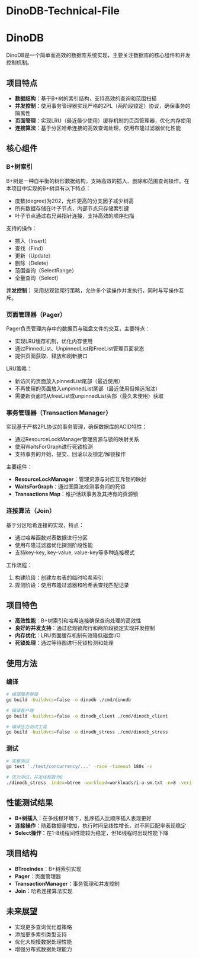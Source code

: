 # DinoDB-Technical-File

# DinoDB

DinoDB是一个简单而高效的数据库系统实现，主要关注数据库的核心组件和并发控制机制。

## 项目特点

- **数据结构**：基于B+树的索引结构，支持高效的查询和范围扫描
- **并发控制**：使用事务管理器实现严格的2PL（两阶段锁定）协议，确保事务的隔离性
- **页面管理**：实现LRU（最近最少使用）缓存机制的页面管理器，优化内存使用
- **连接算法**：基于分区哈希连接的高效查询处理，使用布隆过滤器优化性能

## 核心组件

### B+树索引

B+树是一种自平衡的树形数据结构，支持高效的插入、删除和范围查询操作。在本项目中实现的B+树具有以下特点：

- 度数(degree)为202，允许更高的分支因子减少树高
- 所有数据存储在叶子节点，内部节点只存储索引键
- 叶子节点通过右兄弟指针连接，支持高效的顺序扫描

支持的操作：
- 插入（Insert）
- 查找（Find）
- 更新（Update）
- 删除（Delete）
- 范围查询（SelectRange）
- 全量查询（Select）

**并发控制：** 采用悲观锁爬行策略，允许多个读操作并发执行，同时与写操作互斥。

### 页面管理器（Pager）

Pager负责管理内存中的数据页与磁盘文件的交互，主要特点：

- 实现LRU缓存机制，优化内存使用
- 通过PinnedList、UnpinnedList和FreeList管理页面状态
- 提供页面获取、释放和刷新接口

LRU策略：
- 新访问的页面放入pinnedList尾部（最近使用）
- 不再使用的页面放入unpinnedList尾部（最近使用但候选淘汰）
- 需要新页面时从freeList或unpinnedList头部（最久未使用）获取

### 事务管理器（Transaction Manager）

实现基于严格2PL协议的事务管理，确保数据库的ACID特性：

- 通过ResourceLockManager管理资源与锁的映射关系
- 使用WaitsForGraph进行死锁检测
- 支持事务的开始、提交、回滚以及锁定/解锁操作

主要组件：
- **ResourceLockManager**：管理资源与对应互斥锁的映射
- **WaitsForGraph**：通过图算法检测事务间的死锁
- **Transactions Map**：维护活跃事务及其持有的资源锁

### 连接算法（Join）

基于分区哈希连接的实现，特点：

- 通过哈希函数对表数据进行分区
- 使用布隆过滤器优化探测阶段性能
- 支持key-key, key-value, value-key等多种连接模式

工作流程：
1. 构建阶段：创建左右表的临时哈希索引
2. 探测阶段：使用布隆过滤器和哈希表查找匹配记录

## 项目特色

- **高效性能**：B+树索引和哈希连接确保查询处理的高效性
- **良好的并发支持**：通过悲观锁爬行和两阶段锁定实现并发控制
- **内存优化**：LRU页面缓存机制有效降低磁盘I/O
- **死锁处理**：通过等待图进行死锁检测和处理

## 使用方法

### 编译

```bash
# 编译服务器端
go build -buildvcs=false -o dinodb ./cmd/dinodb

# 编译客户端
go build -buildvcs=false -o dinodb_client ./cmd/dinodb_client

# 编译压力测试工具
go build -buildvcs=false -o dinodb_stress ./cmd/dinodb_stress
```

### 测试

```bash
# 完整测试
go test './test/concurrency/...' -race -timeout 180s -v

# 压力测试，并发线程数为8
./dinodb_stress -index=btree -workload=workloads/i-a-sm.txt -n=8 -verify
```

## 性能测试结果

- **B+树插入**：在多线程环境下，乱序插入比顺序插入表现更好
- **连接操作**：随着数据量增加，执行时间呈线性增长，对不同匹配率表现稳定
- **Select操作**：在1-8线程间性能较为稳定，但16线程时出现性能下降

## 项目结构

- **BTreeIndex**：B+树索引实现
- **Pager**：页面管理器
- **TransactionManager**：事务管理和并发控制
- **Join**：哈希连接算法实现

## 未来展望

- 实现更多查询优化器策略
- 添加更多索引类型支持
- 优化大规模数据处理性能
- 增强分布式数据处理能力